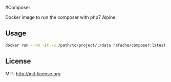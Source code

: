 #Composer

Docker image to run the composer with php7 Alpine.

## Usage

```bash
docker run --rm -it -v /path/to/project/:/data rafache/composer:latest install --no-dev
```

## License

MIT: http://mit-license.org
